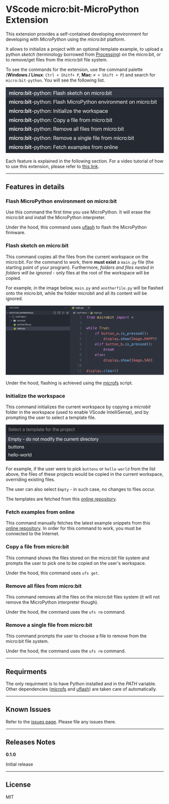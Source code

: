 # VScode micro:bit-MicroPython Extension

This extension provides a self-contained developing environment for developing with _MicroPython_ using the _micro:bit_ platform.

It allows to initialize a project with an optional template example, to upload a python _sketch_ (terminology borrowed from [Processing](<https://en.wikipedia.org/wiki/Processing_(programming_language)>)) on the micro:bit, or to remove/get files from the micro:bit file system.

To see the commands for the extension, use the command palette (**Windows / Linux**: `Ctrl + Shitf+ P`, **Mac**: `⌘ + Shift + P`) and search for `micro:bit-python`. You will see the following list.

![Commands](images/commands.png)

Each feature is explained in the following section. For a video tutorial of how to use this extension, please refer to [this link](link).

---

## Features in details

### Flash MicroPython environment on micro:bit

Use this command the first time you use MicroPython. It will erase the micro:bit and install the MicroPython interpreter.

Under the hood, this command uses [uflash](https://github.com/ntoll/uflash) to flash the MicroPython firmware.

### Flash sketch on micro:bit

This command copies all the files from the current workspace on the micro:bit. For the command to work, there **must exist** a `main.py` file (the starting point of your program). Furthermore, _folders and files nested in folders will be ignored_ - only files at the root of the workspace will be copied.

For example, in the image below, `main.py` and `anotherfile.py` will be flashed onto the micro:bit, while the folder microbit and all its content will be ignored.

![Flash](images/flash.png)

Under the hood, flashing is achieved using the [microfs](https://github.com/ntoll/microfs) script.

### Initialize the workspace

This command initializes the current workspace by copying a _microbit_ folder in the workspace (used to enable VScode IntelliSense), and by prompting the user to select a template file.

![Initialization](images/initialization.png)

For example, if the user were to pick `buttons` or `hello-world` from the list above, the files of these projects would be copied in the current workspace, overriding existing files.

The user can also select `Empty` - in such case, no changes to files occur.

The templates are fetched from this [online repository](https://github.com/makinteract/micropython-examples).

### Fetch examples from online

This command manually fetches the latest example snippets from this [online repository](https://github.com/makinteract/micropython-examples). In order for this command to work, you must be connected to the Internet.

### Copy a file from micro:bit

This command shows the files stored on the micro:bit file system and prompts the user to pick one to be copied on the user's workspace.

Under the hood, this command uses `ufs get`.

### Remove all files from micro:bit

This command removes all the files on the micro:bit files system (it will not remove the MicroPython interpreter though).

Under the hood, the command uses the `ufs rm` command.

### Remove a single file from micro:bit

This command prompts the user to choose a file to remove from the micro:bit file system.

Under the hood, the command uses the `ufs rm` command.

---

## Requirments

The only requirment is to have Python installed and in the _PATH_ variable. Other dependencies ([microfs](https://github.com/ntoll/microfs) and [uflash](https://github.com/ntoll/uflash)) are taken care of automatically.

---

## Known Issues

Refer to the [issues page](https://github.com/makinteract/vscode-microbit-micropython/issues). Please file any issues there.

---

## Releases Notes

**0.1.0**

Initial release

---

## License

MIT
